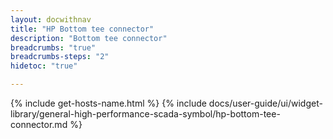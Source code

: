 ```yaml
---
layout: docwithnav
title: "HP Bottom tee connector"
description: "Bottom tee connector"
breadcrumbs: "true"
breadcrumbs-steps: "2"
hidetoc: "true"

---
```

{% include get-hosts-name.html %}
{% include docs/user-guide/ui/widget-library/general-high-performance-scada-symbol/hp-bottom-tee-connector.md %}
